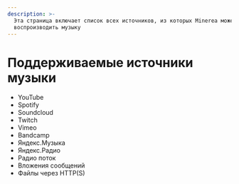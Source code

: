 ```yaml
---
description: >-
  Эта страница включает список всех источников, из которых Minerea может
  воспроизводить музыку
---
```


# Поддерживаемые источники музыки

* YouTube
* Spotify
* Soundcloud
* Twitch
* Vimeo
* Bandcamp
* Яндекс.Музыка
* Яндекс.Радио
* Радио поток
* Вложения сообщений
* Файлы через HTTP\(S\)

